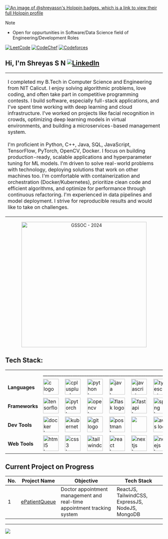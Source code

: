[![An image of @shreyassn's Holopin badges, which is a link to view their full Holopin profile](https://holopin.me/shreyassn)](https://holopin.io/@shreyassn)

> [!NOTE]
> - Open for oppurtunities in Software/Data Science field of Engineering/Development Roles

[![LeetCode](https://img.shields.io/badge/LeetCode-Knight-FFA116?logo=leetcode&logoColor=white)](https://leetcode.com/shreyas_s_n)
[![CodeChef](https://img.shields.io/badge/CodeChef-@3Star-5B4638?logo=codechef&logoColor=white)](https://www.codechef.com/users/shreyas_s_n)
[![Codeforces](https://img.shields.io/badge/Codeforces-@specialist-red?logo=codeforces&logoColor=white)](https://codeforces.com/profile/shreyassn)
<!-- [![Blogs](https://img.shields.io/badge/Blogs-@Tech&Algo-FF4088?logo=sat1&logoColor=white)](https://) -->

## Hi, I'm Shreyas S N [![LinkedIn](https://img.shields.io/badge/LinkedIn-@shreyassn-0A66C2?logo=linkedin&logoColor=white)](https://linkedin.com/in/shreyassn)

<table>
<tr>
<td>

I completed my B.Tech in Computer Science and Engineering from NIT Calicut. 
I enjoy solving algorithmic problems, love coding, and often take part in competitive programming contests.
I build software, especially full-stack applications, and I've spent time working with deep learning and cloud infrastructure. I've worked on projects like facial recognition in crowds, optimizing deep learning models in virtual environments, and building a microservices-based management system. 
<br>
<br>
I'm proficient in Python, C++, Java, SQL, JavaScript, TensorFlow, PyTorch, OpenCV, Docker. I focus on building production-ready, scalable applications and hyperparameter tuning for ML models. I'm driven to solve real-world problems with technology, deploying solutions that work on other machines too. I'm comfortable with containerization and orchestration (Docker/Kubernetes), prioritize clean code and efficient algorithms, and optimize for performance through continuous refactoring. I'm experienced in data pipelines and model deployment. I strive for reproducible results and would like to take on challenges.
</td>
</tr>
</table>

 <p align="center">
  <img src="https://i.postimg.cc/Qxxj0W1g/Shreyas-S-N-Badge-Contributor-GSSo-C2024-Extd.png" alt="GSSOC - 2024" height="400">
</p> 


<!-- [![shreyas-s-n.png](https://i.postimg.cc/cHWpPsKr/shreyas-s-n.png)](CoverPage_Shreyas) -->

<!--
## Learning Repository Tracker
<!--
<table>
  <thead>
    <tr>
      <th>S.No.</th>
      <th>Repository Name</th>
      <th>Key Topics to Explore</th>
    </tr>
  </thead>
  <tbody>
    <tr>
      <td>1</td>
      <td><a href="https://github.com/ShreyasSN/My-Daily-Progress-in-Full-Stack-Development">My-Daily-Progress-in-Full-Stack-Development</a></td>
      <td>MERN Stack (MongoDB, Express.js, React, Node.js), Next.js and Server-Side Rendering (SSR), GraphQL, RESTful APIs, WebSockets and Real-time Communication, Authentication & Authorization (OAuth, JWT, Passport.js), Microservices Architecture, Docker and Containerization, CI/CD Pipelines, Progressive Web Apps (PWAs), Testing (Jest, Mocha, Cypress), TypeScript in Full Stack Development, State Management (Redux, Context API), Web Security (CORS, CSRF, XSS, SQL Injection Prevention), Cloud Deployment (AWS, Azure, Google Cloud), Serverless Architecture, SEO Optimization for React Apps, Responsive Design with CSS Grid/Flexbox, Unit and Integration Testing, DevOps for Full-Stack, Performance Optimization (Lazy Loading, Code Splitting)</td>
    </tr>
    <tr>
      <td>2</td>
      <td><a href="https://github.com/ShreyasSN/My-Daily-Progress-in-Artificial-Intelligence">My-Daily-Progress-in-Artificial-Intelligence</a></td>
      <td>Supervised/Unsupervised Learning, Model Evaluation, Deep Learning (CNNs, RNNs, GANs), Reinforcement Learning, Natural Language Processing (Transformers, BERT, GPT), Transfer Learning, AI Ethics and Fairness, Explainable AI (XAI), Neural Architecture Search, Generative Models, Meta-Learning, Autonomous Systems, Multi-Agent Systems, AI in Computer Vision, Time Series Forecasting with AI, Hyperparameter Optimization, AI for Edge Computing.</td>
    </tr>
    <tr>
      <td>3</td>
      <td><a href="https://github.com/ShreyasSN/LeetCode-GeeksforGeeks">LeetCode-GeeksforGeeks</a></td>
      <td>Data Structures and Algorithms Practice Session</td>
    </tr>
    <tr>
      <td>4</td>
      <td><a href="https://github.com/ShreyasSN/Object-Oriented-Programming-Java">Object-Oriented-Programming-Java</a></td>
      <td>Inheritance, Polymorphism, Abstraction, Encapsulation, Design Patterns (Factory, Singleton, Observer, Strategy), SOLID Principles, Object Composition, Class Loading, Interfaces vs Abstract Classes, Java Reflection, Generics in OOP, Object Cloning, Method Overloading and Overriding, Dependency Injection, Exception Handling, Java Collections Framework, Lambda Expressions, Nested and Inner Classes, Anonymous Classes, Composition vs Inheritance, OOP Principles in Concurrency, Serialization and Deserialization, Builder Pattern</td>
    </tr>
  </tbody>
</table>  -->


## Tech Stack:

<table align="center" style="width:100%; border-collapse:collapse;">
  <tbody>
    <tr>
     <td>
     </td>
     <td>
      _____________________________________________________________________________________________________________________
     </td>
    </tr>
    <tr>
      <td><b>Languages</b></td>
      <td>
        <img src="https://skillicons.dev/icons?i=c" height="50" alt="c logo" />
        <img width="12" />
        <img src="https://cdn.jsdelivr.net/gh/devicons/devicon/icons/cplusplus/cplusplus-original.svg" height="50" alt="cplusplus logo" />
        <img width="12" />
        <img src="https://cdn.jsdelivr.net/gh/devicons/devicon/icons/python/python-original.svg" height="50" alt="python logo" />
        <img width="12" />
        <img src="https://cdn.jsdelivr.net/gh/devicons/devicon/icons/java/java-original.svg" height="50" alt="java logo" />
        <img width="12" />
        <img src="https://skillicons.dev/icons?i=js" height="50" alt="javascript logo" />
        <img width="12" />
        <img src="https://skillicons.dev/icons?i=ts" height="50" alt="typescript logo" />
        <img width="12" />
        <img src="https://skillicons.dev/icons?i=php" height="50" alt="php logo" />
      </td>
    </tr>
    <tr>
      <td><b>Frameworks</b></td>
      <td>
        <img src="https://cdn.jsdelivr.net/gh/devicons/devicon/icons/tensorflow/tensorflow-original.svg" height="50" alt="tensorflow logo" />
        <img width="12" />
        <img src="https://cdn.simpleicons.org/pytorch/EE4C2C" height="50" alt="pytorch logo" />
        <img width="12" />
        <img src="https://cdn.jsdelivr.net/gh/devicons/devicon/icons/opencv/opencv-original.svg" height="50" alt="opencv logo" />
        <img width="12" />
        <img src="https://skillicons.dev/icons?i=flask" height="50" alt="flask logo" />
        <img width="12" />
        <img src="https://skillicons.dev/icons?i=fastapi" height="50" alt="fastapi logo" />
        <img width="12" />
        <img src="https://cdn.simpleicons.org/spring/6DB33F" height="50" alt="spring logo" />
      </td>
    </tr>
    <tr>
      <td><b>Dev Tools</b></td>
      <td>
        <img src="https://skillicons.dev/icons?i=docker" height="50" alt="docker logo" />
        <img width="12" />
        <img src="https://cdn.jsdelivr.net/gh/devicons/devicon/icons/kubernetes/kubernetes-plain.svg" height="50" alt="kubernetes logo" />
        <img width="12" />
        <img src="https://cdn.jsdelivr.net/gh/devicons/devicon/icons/git/git-original.svg" height="50" alt="git logo" />
        <img width="12" />
        <img src="https://skillicons.dev/icons?i=postman" height="50" alt="postman logo" />
        <img width="12" />
        <img src="https://cdn.jsdelivr.net/gh/devicons/devicon@latest/icons/linux/linux-original.svg" height="50"/>
        <img width="12" />
        <img src="https://skillicons.dev/icons?i=aws" height="50" alt="aws logo" />
      </td>
    </tr>
    <tr>
      <td><b>Web Tools</b></td>
      <td>
        <img src="https://cdn.jsdelivr.net/gh/devicons/devicon/icons/html5/html5-original.svg" height="50" alt="html5 logo" />
        <img width="12" />
        <img src="https://cdn.jsdelivr.net/gh/devicons/devicon/icons/css3/css3-original.svg" height="50" alt="css3 logo" />
        <img width="12" />
        <img src="https://cdn.simpleicons.org/tailwindcss/06B6D4" height="50" alt="tailwindcss logo" />
        <img width="12" />
        <img src="https://cdn.jsdelivr.net/gh/devicons/devicon/icons/react/react-original.svg" height="50" alt="react logo" />
        <img width="12" />
        <img src="https://cdn.jsdelivr.net/gh/devicons/devicon/icons/nextjs/nextjs-original.svg" height="50" alt="nextjs logo" />
        <img width="12" />
        <img src="https://skillicons.dev/icons?i=nodejs" height="50" alt="nodejs logo" />
        <img width="12" />
        <img src="https://skillicons.dev/icons?i=express" height="50" alt="express logo" />
        <img width="12" />
        <img src="https://cdn.jsdelivr.net/gh/devicons/devicon/icons/figma/figma-original.svg" height="50" alt="figma logo" />
        <img width="12" />
        <img src="https://cdn.jsdelivr.net/gh/devicons/devicon/icons/mongodb/mongodb-original.svg" height="50" alt="mongodb logo" />
        <img width="12" />
        <img src="https://cdn.jsdelivr.net/gh/devicons/devicon@latest/icons/mysql/mysql-original-wordmark.svg" height="50" alt="mysql logo" />
        <img width="12" />
        <img src="https://cdn.jsdelivr.net/gh/devicons/devicon@latest/icons/postgresql/postgresql-original-wordmark.svg" height="50" alt="postgresql logo" />
      </td>
    </tr>
  </tbody>
</table>



## Current Project on Progress
<table>
  <thead>
    <tr>
      <th>No.</th>
      <th>Project Name</th>
      <th>Objective</th>
      <th>Tech Stack</th>
    </tr>
  </thead>
  <tbody>
    <tr>
      <td>1</td>
      <td><a href="https://github.com/shreyasSN/ePatientQueue/" target="_blank">ePatientQueue</a></td>
      <td>Doctor appointment management and real-time appointment tracking system</td>
      <td>ReactJS, TailwindCSS, ExpressJS, NodeJS, MongoDB</td>
    </tr>
  </tbody>
</table>


<!-- <div>
  <img width="380px" src="https://github-readme-stats.vercel.app/api?username=shreyassn&show_icons=true&theme=dark&hide_border=true&include_all_commits=true&count_private=true">
  <img width="330px" src="https://github-readme-stats.anuraghazra1.vercel.app/api/top-langs/?username=shreyassn&layout=compact&theme=dark&hide_border=true" />
   <img width="380px" src="https://github-contributor-stats.vercel.app/api?username=shreyassn&limit=5&theme=dark&combine_all_yearly_contributions=true&hide_border=true"/>
  <img width="380px" src="https://github-readme-streak-stats.herokuapp.com/?user=shreyassn&theme=dark&hide_border=true"/>
  <img width="430px" src="https://github-readme-activity-graph.vercel.app/graph?username=shreyassn&theme=github&hide_border=true">
</div> -->

<!-- [![Trophies](https://github-profile-trophy.vercel.app/?username=shreyassn&theme=onedark)](https://github.com/ryo-ma/github-profile-trophy) -->

<!-- ![Snake animation](https://raw.githubusercontent.com/ShreyasSN/ShreyasSN/output/github-contribution-grid-snake-dark.svg) -->

---

[![](https://visitcount.itsvg.in/api?id=shreyassn&icon=7&color=1)](https://visitcount.itsvg.in)

<!-- Proudly created with GPRM ( https://gprm.itsvg.in ) -->
